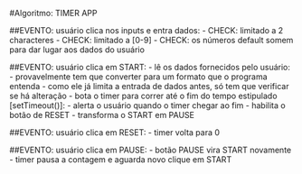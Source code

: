 #Algoritmo: TIMER APP

##EVENTO: usuário clica nos inputs e entra dados:
	- CHECK: limitado a 2 characteres
	- CHECK: limitado a [0-9]
	- CHECK: os números default somem para dar lugar aos dados do usuário

##EVENTO: usuário clica em START:
	- lê os dados fornecidos pelo usuário:
		- provavelmente tem que converter para um formato que o programa entenda
		- como ele já limita a entrada de dados antes, só tem que verificar se há alteração
	- bota o timer para correr até o fim do tempo estipulado [setTimeout()]:
		- alerta o usuário quando o timer chegar ao fim
	- habilita o botão de RESET
	- transforma o START em PAUSE

##EVENTO: usuário clica em RESET:
	- timer volta para 0

##EVENTO: usuário clica em PAUSE:
	- botão PAUSE vira START novamente
	- timer pausa a contagem e aguarda novo clique em START
